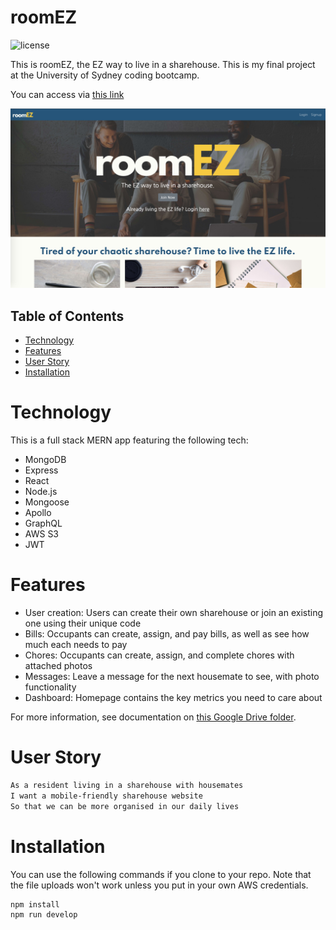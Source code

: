 # roomEZ
![license](https://img.shields.io/github/license/rpgarde/roomez)

This is roomEZ, the EZ way to live in a sharehouse. This is my final project at the University of Sydney coding bootcamp. 

You can access via [this link](https://roomez.herokuapp.com)

![Homepage](client/src/images/roomez-screenshot.png)

## Table of Contents 
* [Technology](#technology)
* [Features](#features)
* [User Story](#user-story)
* [Installation](#installation)

# Technology
This is a full stack MERN app featuring the following tech: 
- MongoDB
- Express
- React
- Node.js
- Mongoose
- Apollo
- GraphQL
- AWS S3
- JWT

# Features
- User creation: Users can create their own sharehouse or join an existing one using their unique code
- Bills: Occupants can create, assign, and pay bills, as well as see how much each needs to pay
- Chores: Occupants can create, assign, and complete chores with attached photos
- Messages: Leave a message for the next housemate to see, with photo functionality
- Dashboard: Homepage contains the key metrics you need to care about

For more information, see documentation on [this Google Drive folder](https://drive.google.com/drive/u/0/folders/13OBbt-Y_DcjtyzUp1RRRqvs-RiFyWnGS). 

# User Story

```md
As a resident living in a sharehouse with housemates
I want a mobile-friendly sharehouse website
So that we can be more organised in our daily lives
```

# Installation

You can use the following commands if you clone to your repo. Note that the file uploads won't work unless you put in your own AWS credentials. 
```md
npm install
npm run develop
```